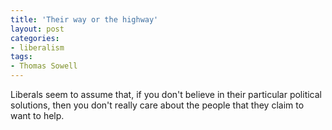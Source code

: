 ```yaml
---
title: 'Their way or the highway'
layout: post
categories:
- liberalism
tags:
- Thomas Sowell
---
```


Liberals seem to assume that, if you don't believe in their particular political solutions, then you don't really care about the people that they claim to want to help.
